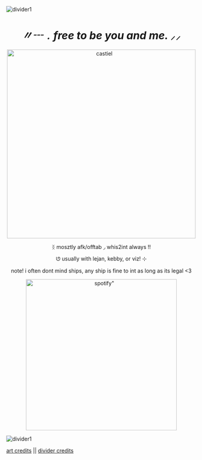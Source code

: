 ![divider1](https://64.media.tumblr.com/54bf37a6182a326afca1c65d4456b4dd/43920a61d5818e73-6b/s2048x3072/9309598c5e10eefafea2ec0d38dad654c23263e2.pnj)


*<h1 align="center">〃┄﹒free to be you and me. ⸝⸝</h1>*

<p align="center">
    <img width="500" src="https://64.media.tumblr.com/2f926753c83cad4760a0b33682389a54/bc5a8c7aad0ff74d-ed/s540x810/392d0406532af706984c38eff5407fd8fabb7400.jpg" alt="castiel">
</p>

<p align="center">
 ᛝ     mosztly afk/offtab    ◞    whis2int always   !!
  <p align="center">
 ‎ᘎ usually with lejan, kebby, or viz!  ⊹
  <p align="center">
  note! i often dont mind ships, any ship is fine to int as long as its legal <3

 <p align="center">
    <img width="400" src="https://spotify-github-profile.kittinanx.com/api/view?uid=31neovqlgcu5nmy5j4vqisn7iike&cover_image=true&theme=novatorem&show_offline=true&background_color=121212&interchange=false&bar_color=d0d0d0&bar_color_cover=false)]"alt=spotify" >
</p>

![divider1](https://64.media.tumblr.com/54bf37a6182a326afca1c65d4456b4dd/43920a61d5818e73-6b/s2048x3072/9309598c5e10eefafea2ec0d38dad654c23263e2.pnj)

[art credits](https://www.tumblr.com/paunchsalazar/765090967218995200?source=share) || [divider credits](https://www.tumblr.com/v6que/741222564978966528?source=share)
